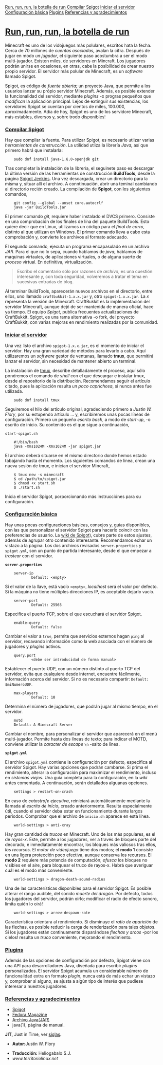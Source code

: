 [Run, run, run, la botella de run](#i1)
[Compilar Spigot](#i2)
[Iniciar el servidor](#i3)
[Configuración básica](#i4)
[Plugins](#i5)
[Referencias y agradecimientos](#i99)

# [Run, run, run, la botella de run](i1) #

Minecraft es uno de los vidojuegos más polulares, escritos hata la fecha. Cerca de 70 millones de _cuentas asociadas_, avalan la cifra. Después de jugar en modo _un jugador_, el siguiente paso acostumbra a ser el modo multi-jugador. Existen miles, de servidores en Mincraft. Los jugadores podrán unirse en ocasiones, en otras, cabe la posibilidad de crear nuestro propio servidor. El servidor más polular de Minecraft, es un _software_ llamado Spigot.

Spigot, es código de _fuente abierta_; un proyecto Java, que permite a los usuarios lanzar su própio servidor Minecraft. Además, es posible extender la funcionalidad del servidor, mediante _plugins_ -o progras pequeños que _modifican_ la aplicación principal. Lejos de extinguir sus existencias, los servidores Spigot se cuentan por cientos de miles, 100.000, aproximadamente. Adía de hoy, Spigot es uno de los servidore Minecraft, más estables, diversos y, sobre trodo disponibles!


### [Compilar Spigot](i2) ###

Hay que compilar la fuente. Para utilizar Spigot, es necesario utlizar varias _herramientas de  construcción_. La utilidad utliza la librería _Java_, así que primero habrá que instalarla:

		sudo dnf install java-1.8.0-openjdk git

Tras completar la instalación de la librería, el seguinete paso es descargar la última versión de las herramientas de construcción __BuildTools__, desde la página	[Spigot Jenkins](https://hub.spigotmc.org/jenkins/job/BuildTools/). Una vez descargada, crear un directorio para la misma y, situar allí el archivo. A conntinuación, abrir una teminal cambiando al directorio recién creado.
La compilación de __Spigot__, con los siguientes comandos,

		git config --global --unset core.autocrlf
		java -jar BuildTools.jar

El primer comando _git_, requiere haber instalado el DVCS primero. Consiste en una comprobación de los finales de lína del paquete BuildTools. Esto quiere decir que en Linux, utilizamos un código para el _final de carro_, distinto al que utilizan en Windows. El primer comando lleva a cabo esta comprobación y, convierte los archivos al formato adecuado.

El segundo comando, ejecuta un programa encapasulado en un archivo _JAR_. Para el que no lo sepa, cuando hablamos de _java_, hablamos de maquinas virtaules, de aplicaciones virtuales, o de alguna suerte de _proceso_ virtual. En definitiva, virtualización. 

> Escribo el comentario sólo por razones de _archivo_, es una cuestión interesante y, con toda seguridad, volveremos a tratar el tema en sucesivas entradas de blog.

Al terminar BuildTools, aparecerán nuevos archivos en el directorio, entre ellos, uno llamado `craftbukkit-1.x.x.jar` y, otro `spigot-1.x.x.jar`. La _x_ representa la versión de Minecraft. CraftBukkit es la implementación del servidor Minecraft, aunque dejó de ser mantenida de manera oficial, hace ya tiempo. El equipo _Spigot_, publica frecuentes actualizaciones de CraftBukkit. Spigot, es una rama alternativa -o fork, del proyecto CraftBukkit, con varias mejoras en rendimiento realizadas por la comunidad. 


### [Iniciar el servidor](i3) ###

Una vez listo el archivo `spigot-1.x.x.jar`, es el momento de iniciar el servidor. Hay una gran variedad de métodos para levarlo a cabo. Aquí utilizaremos un _software_ gestor de ventanas, llamado __tmux__, que permitirá lanzar el servidor, sin necesidad de mantener abierto un terminal.

La instalación de [tmux]($miTmux), describe detalladamente el proceso, aquí sólo pondremos el comando de _shell_ con el que descargar e instalar tmux, desde el repositorio de la distribución. Recomendamos seguir el artículo citado, pues la aplicación resulta _un poco caprichosa_, si nunca antes fue utilizada.

		sudo dnf install tmux

Seguiremos el hilo del artículo original, agradeciendo primero a _Justin W. Flory_, por su estupendo artículo ... y, escribiremos unas pocas líneas de configuración. Primero un pequeño _escrito bash_, a modo de _start-up_, -o escrito de inicio. Su contenido es el que sigue a continuación,

`start-spigot.sh`

		#!/bin/bash
		java -Xms1024M -Xmx1024M -jar spigot.jar

El archivo deberá situarse en el mismo directorio donde hemos estado tabajando hasta el momento. Los siguientes comandos de línea, crean una nueva sesión de tmux, e inician el servidor Mincraft,

		$ tmux new -s minecraft
		$ cd /path/to/spigot.jar
		$ chmod +x start.sh
		$ ./start.sh

Inicia el servidor Spigot, porporcionando más instrucciónes para su configuración.


### [Configuración básica](i4) ###

Hay unas pocas configuraciones básicas, consejos y, guías disponibles, con las que personalizar el servidor Spigot para hacerlo coincir con las preferencias de usuario. La  [wiki de Spigot](https://www.spigotmc.org/wiki/spigot-configuration-spigot-yml/)), cubre parte de estos ajustes, además de agrupar otro contenido interesante. Recomendamos echar un vistazo a la página.
Los dos archivos revisados `server.properties` y `spigot.yml`, son un punto de partida interesante, desde el que empezar a _trastear_ con el servidor.

__`server.properties`__

		server-ip
				Default: <empty>
Si el valor de la llave, está vacío `<empty>`, _localhost_ será el valor por defecto. Si la máquina no tiene múltiples direcciones IP, es aceptable dejarlo vacío.

		server-port
				Default: 25565
Especifica el puerto TCP, sobre el que escuchará el servidor Spigot.

		enable-query
				Default: false
Cambiar el valor a `true`, permite que servicios externos hagan `ping` al servidor, recavando información como la web asociada con el número de jugadores y _plugins_ activos.

		query.port
				<debe ser introducidad de forma manual>
Establecer el puerto UDP, con un número distinto al puerto TCP del servidor, evita que cualquiera desde internet, encuentre fácilmente, información acerca del servidor. Si no es necesario compartir: `Default: $miNumeroUDP`.

		max-players
				Default: 10

Determina el número de jugadores, que podrán jugar al mismo tiempo, en el servidor.

		motd
        Default: A Minecraft Server

Cambiar el nombre, para personalizar el servidor que aparecerá en el menú multi-jugador. Permite hasta dos líneas de texto; para indicar el MOTD, conviene utilizar la _caracter de escape_ `\n` -salto de línea.

__`spigot.yml`__

El archivo `spigot.yml` contiene la configuración por defecto, específica al servidor Spigot. Hay varias opciones que podrán cambarse. Si prima el rendimiento, alterar la configuración para maximizar el rendimiento, incluso en _sistemas viejos_. Una guía completa para la configuración, en la _wiki_ antes comentada. A continuación, serán detallados alguanas opciones.

		settings > restart-on-crash
En caso de _catastrofe ejecutiva_, reiniciará automáticamente mediante la llamada al _escrito de inicio_, creado anteriormente. Resulta especialmente útil, cuando el servidor deba estar en funcionamiento durante largos períodos. Comprobar que el archivo de `inicio.sh` aparece en esta línea.

		world-settings > anti-xray
Hay gran cantidad de _trucos_ en Minecraft. Uno de los más populares, es el de _rayos-x_. Éste, permite a los jugadores, ver a través de bloques parte del decorado, e inmediatamente encontrar, los bloques más valiosos tras ellos, _los recursos_.
El _motor de videojuego_ tiene dos modos; el __modo 1__ consiste en una ligera protección poco efectiva, aunque conserva los recursos. El __modo 2__ requiere más potencia de computación; _ofusca_ los bloques no visibles en el aire, para bloquear el truco de rayos-x. Habrá que averiguar cuál es el modo más conveniente.

		world-settings > dragon-death-sound-radius
Una de las características disponibles para el servidor Spigot. Es posible alterar el rango audible, del sonido _muerte del dragón_. Por defecto, todos los jugadores del servidor, podrán oirlo; modificar el radio de efecto sonoro, limíta quién lo oirá!

		world-settings > arrow-despawn-rate
Característica orientara al rendimiento. Si disminuye el _ratio de aparición_ de las flechas, es posible reducir la carga de renderización para tales objetos. Si los jugadores están continuamente disparándose _flechas y arcos_ -por los cielos! resulta un _truco_ conveniente, mejorando el rendimiento.


### [Plugins](i5) ###

Además de las opciones de configuración por defecto, Spigot viene con una API para desarrolladores Java, diseñada para escribir _plugins_ personalizados. El servidor Spigot acumula un considerable número de funcionalidad extra en formato _plugin_, nunca está de más echar un vistazo y, comprobar si alguno, se ajusta a algún tipo de interés que pudiese interesar a nuestros jugadores. 


### [Referencias y agradecimientos](i99) ###

-	[Spigot](https://www.spigotmc.org/wiki/spigot-configuration-spigot-yml/)
- [Fedora Magazine](fedoramagazine.org)
- [Archivo Java(JAR)](http://docs.oracle.com/javase/8/docs/technotes/guides/jar/index.html)
- java(1), página de manual.

__JIT__, Just in Time, ver [siglas](territoriolinux.net/TerritorioLinux/siglas.html).

<ul id="firma">
	<li><b>Autor:</b>Justin W. Flory</li>
</ul>

<ul id="firma">
	<li><b>Traducción:</b> Heliogabalo S.J.</li>
	<li><em>www.territoriolinux.net</em></li>
</ul>
